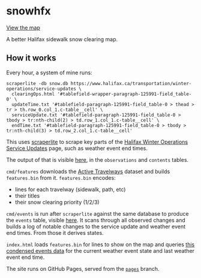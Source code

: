 # snowhfx

[View the map](https://snowhfx.danp.net/)

A better Halifax sidewalk snow clearing map.

## How it works

Every hour, a system of mine runs:

``` shell
scraperlite -db snow.db https://www.halifax.ca/transportation/winter-operations/service-updates \
  clearingOps.html '#tablefield-wrapper-paragraph-125991-field_table-0' \
  updateTime.txt '#tablefield-paragraph-125991-field_table-0 > thead > tr > th.row_0.col_1.c-table__cell' \
  serviceUpdate.txt '#tablefield-paragraph-125991-field_table-0 > tbody > tr:nth-child(2) > td.row_1.col_1.c-table__cell' \
  endTime.txt '#tablefield-paragraph-125991-field_table-0 > tbody > tr:nth-child(3) > td.row_2.col_1.c-table__cell'
```

This uses [scraperlite](https://github.com/danp/scraperlite) to scrape key parts of the [Halifax Winter Operations Service Updates](https://www.halifax.ca/transportation/winter-operations/service-updates) page, such as weather event end times.

The output of that is visible [here](https://hrm.datasette.danp.net/snow), in the `observations` and `contents` tables.

`cmd/features` downloads the [Active Travelways](https://data-hrm.hub.arcgis.com/datasets/a3631c7664ef4ecb93afb1ea4c12022b_0/explore) dataset and builds `features.bin` from it.
`features.bin` encodes:

* lines for each travelway (sidewalk, path, etc)
* their titles
* their snow clearing priority (1/2/3)

`cmd/events` is run after `scraperlite` against the same database to produce the `events` table, visible [here](https://hrm.datasette.danp.net/snow/events).
It scans through all observed changes and builds a log of notable changes to the service update and weather event end times.
From those it derives states.

`index.html` loads `features.bin` for lines to show on the map and queries [this condensed events data](https://hrm.datasette.danp.net/snow/snowhfx) for the current weather event state and last weather event end time.

The site runs on GitHub Pages, served from the [`pages`](https://github.com/danp/snowhfx/tree/pages) branch.
